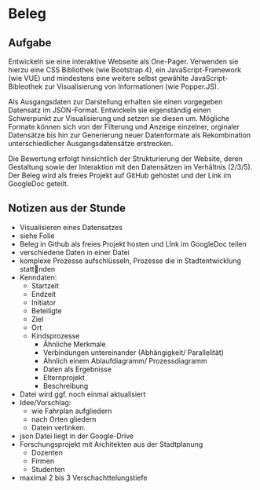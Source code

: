 # Beleg

## Aufgabe
Entwickeln sie eine interaktive Webseite als One-Pager. Verwenden sie hierzu eine CSS Bibliothek (wie Bootstrap 4), ein JavaScript-Framework (wie VUE) und mindestens eine weitere selbst gewählte JavaScript-Bibleothek zur Visualisierung von Informationen (wie Popper.JS).

Als Ausgangsdaten zur Darstellung erhalten sie einen vorgegeben Datensatz im JSON-Format. Entwickeln sie eigenständig einen Schwerpunkt zur Visualisierung und setzen sie diesen um. Mögliche Formate können sich von der Filterung und Anzeige einzelner, orginaler Datensätze bis hin zur Generierung neuer Datenformate als Rekombination unterschiedlicher Ausgangsdatensätze erstrecken.

Die Bewertung erfolgt hinsichtlich der Strukturierung der Website, deren Gestaltung sowie der Interaktion mit den Datensätzen im Verhältnis (2/3/5). Der Beleg wird als freies Projekt auf GitHub gehostet und der Link im GoogleDoc geteilt.


## Notizen aus der Stunde
* Visualisieren eines Datensatzes
* siehe Folie
* Beleg in Github als freies Projekt hosten und LInk im GoogleDoc teilen
* verschiedene Daten in einer Datei
* komplexe Prozesse aufschlüsseln, Prozesse die in Stadtentwicklung stattnden
* Kenndaten:
    * Startzeit
    * Endzeit
    * Initiator
    * Beteiligte
    * Ziel
    * Ort
    * Kindsprozesse
        * Ähnliche Merkmale
        * Verbindungen untereinander (Abhängigkeit/ Parallelität)
        * Ähnlich einem Ablaufdiagramm/ Prozessdiagramm
        * Daten als Ergebnisse
        * Elternprojekt
        * Beschreibung
* Datei wird ggf. noch einmal aktualisiert
* Idee/Vorschlag:
    * wie Fahrplan aufgliedern
    * nach Orten gliedern
    * Datein verlinken.
* json Datei liegt in der Google-Drive
* Forschungsprojekt mit Architekten aus der Stadtplanung
    * Dozenten
    * Firmen
    * Studenten
* maximal 2 bis 3 Verschachttelungstiefe